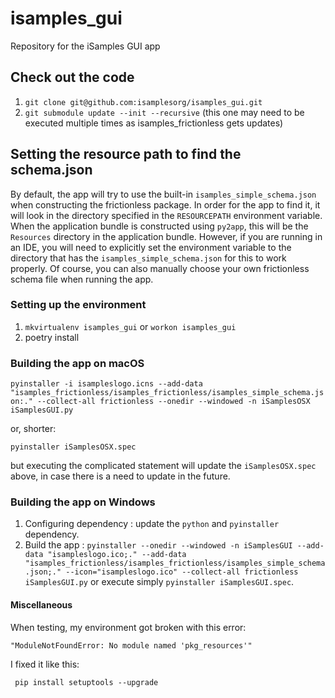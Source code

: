 # isamples_gui
Repository for the iSamples GUI app
## Check out the code
1. `git clone git@github.com:isamplesorg/isamples_gui.git`
2. `git submodule update --init --recursive` (this one may need to be executed multiple times as isamples_frictionless gets updates)
## Setting the resource path to find the schema.json
By default, the app will try to use the built-in `isamples_simple_schema.json` when constructing the frictionless
package.  In order for the app to find it, it will look in the directory specified in the `RESOURCEPATH` environment variable.  When the
application bundle is constructed using `py2app`, this will be the `Resources` directory in the application bundle.
However, if you are running in an IDE, you will need to explicitly set the environment variable to the directory that
has the `isamples_simple_schema.json` for this to work properly.  Of course, you can also manually choose your own
frictionless schema file when running the app.
### Setting up the environment
1. `mkvirtualenv isamples_gui` or `workon isamples_gui`
2. poetry install
### Building the app on macOS
`pyinstaller -i isampleslogo.icns --add-data "isamples_frictionless/isamples_frictionless/isamples_simple_schema.json:." --collect-all frictionless --onedir --windowed -n iSamplesOSX iSamplesGUI.py`

or, shorter:

`pyinstaller iSamplesOSX.spec`

but executing the complicated statement will update the `iSamplesOSX.spec` above, in case there is a need to update in the future.
### Building the app on Windows
1. Configuring dependency : update the `python` and `pyinstaller` dependency.
2. Build the app :  `pyinstaller --onedir --windowed -n iSamplesGUI --add-data "isampleslogo.ico;." --add-data "isamples_frictionless/isamples_frictionless/isamples_simple_schema.json;." --icon="isampleslogo.ico" --collect-all frictionless iSamplesGUI.py` or execute simply  `pyinstaller iSamplesGUI.spec`.
#### Miscellaneous
When testing, my environment got broken with this error:

```
"ModuleNotFoundError: No module named 'pkg_resources'"
```

I fixed it like this:

```
 pip install setuptools --upgrade
```